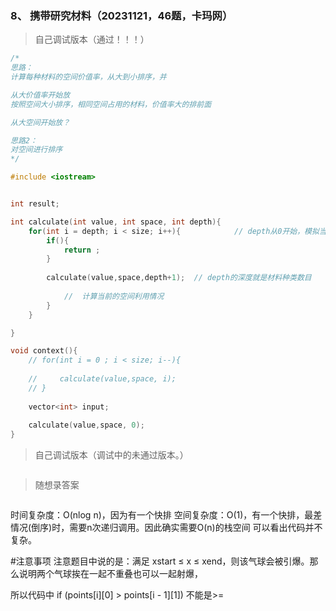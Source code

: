### 8、 携带研究材料（20231121，46题，卡玛网）
>自己调试版本（通过！！！）
```C++
/*
思路：
计算每种材料的空间价值率，从大到小排序，并

从大价值率开始放
按照空间大小排序，相同空间占用的材料，价值率大的排前面

从大空间开始放？

思路2：
对空间进行排序
*/

#include <iostream>


int result;

int calculate(int value, int space, int depth){
    for(int i = depth; i < size; i++){            // depth从0开始，模拟当前空前是否使用
        if(){
            return ;
        }
    
        calculate(value,space,depth+1);  // depth的深度就是材料种类数目
    
            //  计算当前的空间利用情况
        }
    }

}

void context(){
    // for(int i = 0 ; i < size; i--){
        
    //     calculate(value,space, i);
    // }
    
    vector<int> input;
    
    calculate(value,space, 0);
}

```


>自己调试版本（调试中的未通过版本。）
```C++

```

>随想录答案
```C++

```

时间复杂度：O(nlog n)，因为有一个快排
空间复杂度：O(1)，有一个快排，最差情况(倒序)时，需要n次递归调用。因此确实需要O(n)的栈空间
可以看出代码并不复杂。

#注意事项
注意题目中说的是：满足 xstart ≤ x ≤ xend，则该气球会被引爆。那么说明两个气球挨在一起不重叠也可以一起射爆，

所以代码中 if (points[i][0] > points[i - 1][1]) 不能是>=
